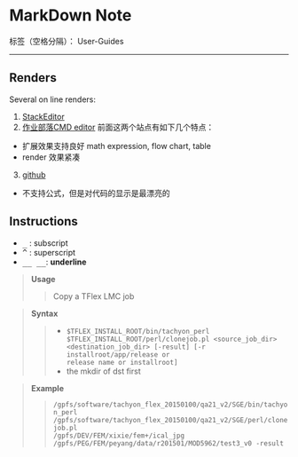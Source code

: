 # MarkDown Note

标签（空格分隔）： User-Guides

---

## Renders
Several on line renders:

1. [StackEditor](https://stackedit.io/editor)
2. [作业部落CMD editor](https://www.zybuluo.com/mdeditor)
前面这两个站点有如下几个特点：
  - 扩展效果支持良好 math expression, flow chart, table
  - render 效果紧凑
3. [github](https://www.zybuluo.com/mdeditor)
  - 不支持公式，但是对代码的显示是最漂亮的


## Instructions

- <kbd>_</kbd> : subscript
- <kbd>^</kbd> : superscript
- <kbd>__ __</kbd>: __underline__ 


>**Usage**
  >>Copy a TFlex LMC job

>**Syntax**
  >> - <code>$TFLEX_INSTALL_ROOT/bin/tachyon_perl $TFLEX_INSTALL_ROOT/perl/clonejob.pl <source_job_dir> <destination_job_dir> [-result] [-r installroot/app/release or release name or installroot]</code>
  >> - the mkdir of dst first

>**Example**
  >><code>/gpfs/software/tachyon_flex_20150100/qa21_v2/SGE/bin/tachyon_perl /gpfs/software/tachyon_flex_20150100/qa21_v2/SGE/perl/clonejob.pl  /gpfs/DEV/FEM/xixie/fem+/ical_jpg /gpfs/PEG/FEM/peyang/data/r201501/MOD5962/test3_v0 -result</code>
